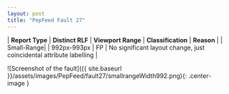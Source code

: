```yaml
---
layout: post
title: "PepFeed Fault 27"
---
```

| **Report Type** | **Distinct RLF** | **Viewport Range** | **Classification** | **Reason** |
| Small-Range|  | 992px-993px | FP | No significant layout change, just coincidental attribute labelling | 

![Screenshot of the fault]({{ site.baseurl }}/assets/images/PepFeed/fault27/smallrangeWidth992.png){: .center-image }